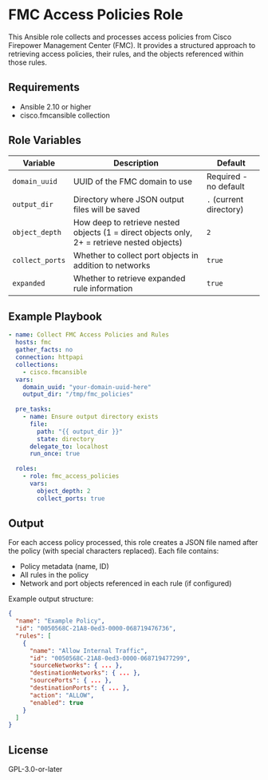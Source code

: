 # FMC Access Policies Role

This Ansible role collects and processes access policies from Cisco Firepower Management Center (FMC). It provides a structured approach to retrieving access policies, their rules, and the objects referenced within those rules.

## Requirements

- Ansible 2.10 or higher
- cisco.fmcansible collection

## Role Variables

| Variable | Description | Default |
|----------|-------------|---------|
| `domain_uuid` | UUID of the FMC domain to use | Required - no default |
| `output_dir` | Directory where JSON output files will be saved | `.` (current directory) |
| `object_depth` | How deep to retrieve nested objects (1 = direct objects only, 2+ = retrieve nested objects) | `2` |
| `collect_ports` | Whether to collect port objects in addition to networks | `true` |
| `expanded` | Whether to retrieve expanded rule information | `true` |

## Example Playbook

```yaml
- name: Collect FMC Access Policies and Rules
  hosts: fmc
  gather_facts: no
  connection: httpapi
  collections:
    - cisco.fmcansible
  vars:
    domain_uuid: "your-domain-uuid-here"
    output_dir: "/tmp/fmc_policies"
    
  pre_tasks:
    - name: Ensure output directory exists
      file:
        path: "{{ output_dir }}"
        state: directory
      delegate_to: localhost
      run_once: true
      
  roles:
    - role: fmc_access_policies
      vars:
        object_depth: 2
        collect_ports: true
```

## Output

For each access policy processed, this role creates a JSON file named after the policy (with special characters replaced). Each file contains:

- Policy metadata (name, ID)
- All rules in the policy
- Network and port objects referenced in each rule (if configured)

Example output structure:
```json
{
  "name": "Example Policy",
  "id": "0050568C-21A8-0ed3-0000-068719476736",
  "rules": [
    {
      "name": "Allow Internal Traffic",
      "id": "0050568C-21A8-0ed3-0000-068719477299",
      "sourceNetworks": { ... },
      "destinationNetworks": { ... },
      "sourcePorts": { ... },
      "destinationPorts": { ... },
      "action": "ALLOW",
      "enabled": true
    }
  ]
}
```

## License

GPL-3.0-or-later
